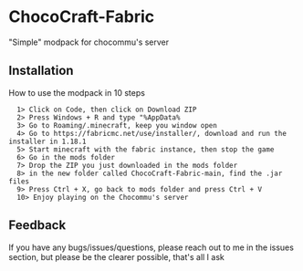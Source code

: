 
# ChocoCraft-Fabric

"Simple" modpack for chocommu's server




## Installation

How to use the modpack in 10 steps

```
  1> Click on Code, then click on Download ZIP
  2> Press Windows + R and type "%AppData%
  3> Go to Roaming/.minecraft, keep you window open
  4> Go to https://fabricmc.net/use/installer/, download and run the installer in 1.18.1
  5> Start minecraft with the fabric instance, then stop the game
  6> Go in the mods folder
  7> Drop the ZIP you just downloaded in the mods folder
  8> in the new folder called ChocoCraft-Fabric-main, find the .jar files
  9> Press Ctrl + X, go back to mods folder and press Ctrl + V
  10> Enjoy playing on the Chocommu's server
```

## Feedback

If you have any bugs/issues/questions, please reach out to me in the issues section, but please be the clearer possible, that's all I ask

